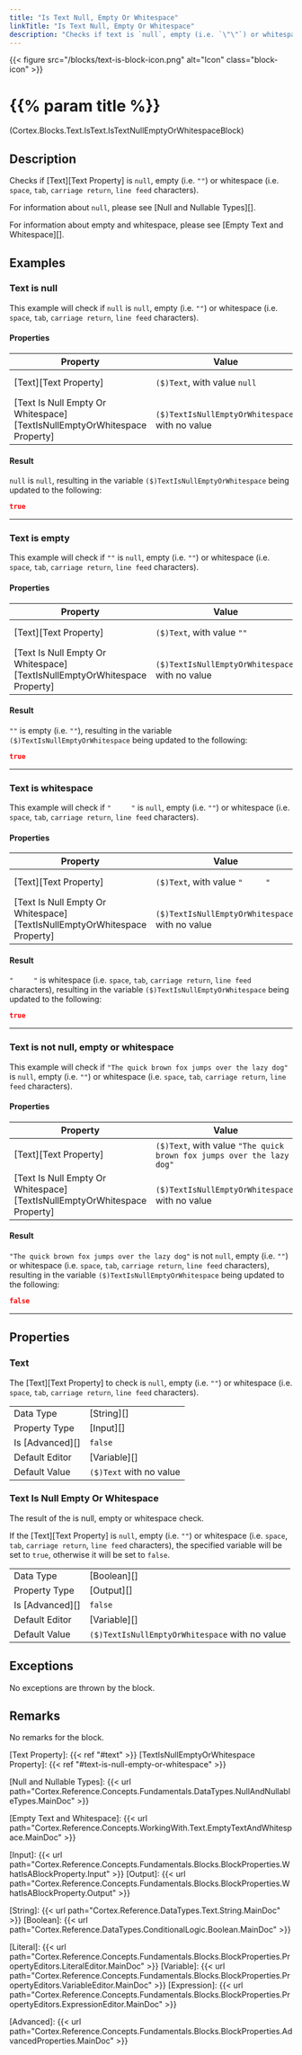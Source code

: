 ```yaml
---
title: "Is Text Null, Empty Or Whitespace"
linkTitle: "Is Text Null, Empty Or Whitespace"
description: "Checks if text is `null`, empty (i.e. `\"\"`) or whitespace (i.e. `space`, `tab`, `carriage return`, `line feed` characters)."
---
```


{{< figure src="/blocks/text-is-block-icon.png" alt="Icon" class="block-icon" >}}

# {{% param title %}}

<p class="namespace">(Cortex.Blocks.Text.IsText.IsTextNullEmptyOrWhitespaceBlock)</p>

## Description

Checks if [Text][Text Property] is `null`, empty (i.e. `""`) or whitespace (i.e. `space`, `tab`, `carriage return`, `line feed` characters).

For information about `null`, please see [Null and Nullable Types][].

For information about empty and whitespace, please see [Empty Text and Whitespace][].

## Examples

### Text is null

This example will check if `null` is `null`, empty (i.e. `""`) or whitespace (i.e. `space`, `tab`, `carriage return`, `line feed` characters).

#### Properties

| Property           | Value                     | Notes                                    |
|--------------------|---------------------------|------------------------------------------|
| [Text][Text Property] | `($)Text`, with value `null` | `($)Text` is a variable of type [String][] |
| [Text Is Null Empty Or Whitespace][TextIsNullEmptyOrWhitespace Property] | `($)TextIsNullEmptyOrWhitespace`, with no value | `($)TextIsNullEmptyOrWhitespace` is a variable that will be set to a [Boolean][] value |

#### Result

`null` is `null`, resulting in the variable `($)TextIsNullEmptyOrWhitespace` being updated to the following:

```json
true
```

***

### Text is empty

This example will check if `""` is `null`, empty (i.e. `""`) or whitespace (i.e. `space`, `tab`, `carriage return`, `line feed` characters).

#### Properties

| Property           | Value                     | Notes                                    |
|--------------------|---------------------------|------------------------------------------|
| [Text][Text Property] | `($)Text`, with value `""` | `($)Text` is a variable of type [String][] |
| [Text Is Null Empty Or Whitespace][TextIsNullEmptyOrWhitespace Property] | `($)TextIsNullEmptyOrWhitespace`, with no value | `($)TextIsNullEmptyOrWhitespace` is a variable that will be set to a [Boolean][] value |

#### Result

`""` is empty (i.e. `""`), resulting in the variable `($)TextIsNullEmptyOrWhitespace` being updated to the following:

```json
true
```

***

### Text is whitespace

This example will check if `"     "` is `null`, empty (i.e. `""`) or whitespace (i.e. `space`, `tab`, `carriage return`, `line feed` characters).

#### Properties

| Property           | Value                     | Notes                                    |
|--------------------|---------------------------|------------------------------------------|
| [Text][Text Property] | `($)Text`, with value `"     "` | `($)Text` is a variable of type [String][] |
| [Text Is Null Empty Or Whitespace][TextIsNullEmptyOrWhitespace Property] | `($)TextIsNullEmptyOrWhitespace`, with no value | `($)TextIsNullEmptyOrWhitespace` is a variable that will be set to a [Boolean][] value |

#### Result

`"     "` is whitespace (i.e. `space`, `tab`, `carriage return`, `line feed` characters), resulting in the variable `($)TextIsNullEmptyOrWhitespace` being updated to the following:

```json
true
```

***

### Text is not null, empty or whitespace

This example will check if `"The quick brown fox jumps over the lazy dog"` is `null`, empty (i.e. `""`) or whitespace (i.e. `space`, `tab`, `carriage return`, `line feed` characters).

#### Properties

| Property           | Value                     | Notes                                    |
|--------------------|---------------------------|------------------------------------------|
| [Text][Text Property] | `($)Text`, with value `"The quick brown fox jumps over the lazy dog"` | `($)Text` is a variable of type [String][] |
| [Text Is Null Empty Or Whitespace][TextIsNullEmptyOrWhitespace Property] | `($)TextIsNullEmptyOrWhitespace`, with no value | `($)TextIsNullEmptyOrWhitespace` is a variable that will be set to a [Boolean][] value |

#### Result

`"The quick brown fox jumps over the lazy dog"` is not `null`, empty (i.e. `""`) or whitespace (i.e. `space`, `tab`, `carriage return`, `line feed` characters), resulting in the variable `($)TextIsNullEmptyOrWhitespace` being updated to the following:

```json
false
```

***

## Properties

### Text

The [Text][Text Property] to check is `null`, empty (i.e. `""`) or whitespace (i.e. `space`, `tab`, `carriage return`, `line feed` characters).

| | |
|--------------------|---------------------------|
| Data Type | [String][] |
| Property Type | [Input][] |
| Is [Advanced][] | `false` |
| Default Editor | [Variable][] |
| Default Value | `($)Text` with no value |

### Text Is Null Empty Or Whitespace

The result of the is null, empty or whitespace check.

If the [Text][Text Property] is `null`, empty (i.e. `""`) or whitespace (i.e. `space`, `tab`, `carriage return`, `line feed` characters), the specified variable will be set to `true`, otherwise it will be set to `false`.

| | |
|--------------------|---------------------------|
| Data Type | [Boolean][] |
| Property Type | [Output][] |
| Is [Advanced][] | `false` |
| Default Editor | [Variable][] |
| Default Value | `($)TextIsNullEmptyOrWhitespace` with no value |

## Exceptions

No exceptions are thrown by the block.

## Remarks

No remarks for the block.

[Text Property]: {{< ref "#text" >}}
[TextIsNullEmptyOrWhitespace Property]: {{< ref "#text-is-null-empty-or-whitespace" >}}

[Null and Nullable Types]: {{< url path="Cortex.Reference.Concepts.Fundamentals.DataTypes.NullAndNullableTypes.MainDoc" >}}

[Empty Text and Whitespace]: {{< url path="Cortex.Reference.Concepts.WorkingWith.Text.EmptyTextAndWhitespace.MainDoc" >}}

[Input]: {{< url path="Cortex.Reference.Concepts.Fundamentals.Blocks.BlockProperties.WhatIsABlockProperty.Input" >}}
[Output]: {{< url path="Cortex.Reference.Concepts.Fundamentals.Blocks.BlockProperties.WhatIsABlockProperty.Output" >}}

[String]: {{< url path="Cortex.Reference.DataTypes.Text.String.MainDoc" >}}
[Boolean]: {{< url path="Cortex.Reference.DataTypes.ConditionalLogic.Boolean.MainDoc" >}}

[Literal]: {{< url path="Cortex.Reference.Concepts.Fundamentals.Blocks.BlockProperties.PropertyEditors.LiteralEditor.MainDoc" >}}
[Variable]: {{< url path="Cortex.Reference.Concepts.Fundamentals.Blocks.BlockProperties.PropertyEditors.VariableEditor.MainDoc" >}}
[Expression]: {{< url path="Cortex.Reference.Concepts.Fundamentals.Blocks.BlockProperties.PropertyEditors.ExpressionEditor.MainDoc" >}}

[Advanced]: {{< url path="Cortex.Reference.Concepts.Fundamentals.Blocks.BlockProperties.AdvancedProperties.MainDoc" >}}
